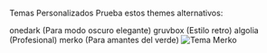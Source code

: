 Temas Personalizados
Prueba estos themes alternativos:

onedark (Para modo oscuro elegante)
gruvbox (Estilo retro)
algolia (Profesional)
merko (Para amantes del verde)
![Tema Merko](https://github-readme-stats.vercel.app/api?username=mechmind-dwv&theme=merko)
